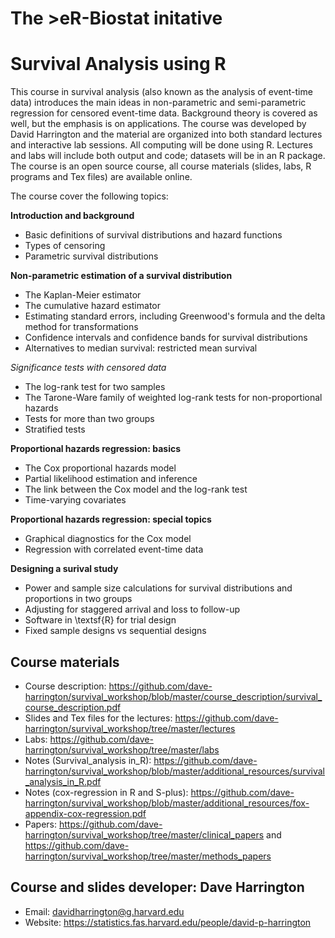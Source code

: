 # The >eR-Biostat initative
# Survival Analysis using R

This course in survival analysis (also known as the analysis of event-time data)  introduces the main ideas in non-parametric and semi-parametric regression for censored event-time data. Background theory is covered as well, but the emphasis is on applications. The course was developed by David Harrington and the material are organized into both standard lectures and interactive lab sessions.  All computing will be done using R. Lectures and labs will include both output and code; datasets will be in an R package. The course is an open source course, all course materials (slides, labs, R programs and Tex files) are available online.

The course cover the following topics:

**Introduction and background**

  + Basic definitions of survival distributions and hazard functions
  + Types of censoring
  + Parametric survival distributions

**Non-parametric estimation of a survival distribution**

  + The Kaplan-Meier estimator
  + The cumulative hazard estimator
  + Estimating standard errors, including Greenwood's formula and the delta method for transformations
  + Confidence intervals and confidence bands for survival distributions
  + Alternatives to median survival: restricted mean survival

*Significance tests with censored data*

 + The log-rank test for two samples
  + The Tarone-Ware family of weighted log-rank tests for non-proportional hazards
  + Tests for more than two groups
  + Stratified tests

**Proportional hazards regression: basics**

  + The Cox proportional hazards model
  + Partial likelihood estimation and inference
  + The link between the Cox model and the log-rank test
  + Time-varying covariates

**Proportional hazards regression: special topics**
 
  + Graphical diagnostics for the Cox model
  + Regression with correlated event-time data

**Designing a surival study**

  + Power and sample size calculations for survival distributions and proportions in two groups
  + Adjusting for staggered arrival and loss to follow-up
  + Software in \textsf{R} for trial design
  + Fixed sample designs vs sequential designs

## Course materials

* Course description: https://github.com/dave-harrington/survival_workshop/blob/master/course_description/survival_course_description.pdf
* Slides and Tex files for the lectures: https://github.com/dave-harrington/survival_workshop/tree/master/lectures
* Labs: https://github.com/dave-harrington/survival_workshop/tree/master/labs
* Notes (Survival_analysis in_R): https://github.com/dave-harrington/survival_workshop/blob/master/additional_resources/survival_analysis_in_R.pdf
* Notes (cox-regression in R and S-plus): https://github.com/dave-harrington/survival_workshop/blob/master/additional_resources/fox-appendix-cox-regression.pdf
* Papers: https://github.com/dave-harrington/survival_workshop/tree/master/clinical_papers and https://github.com/dave-harrington/survival_workshop/tree/master/methods_papers

## Course and slides developer:   Dave Harrington 
 * Email: davidharrington@g.harvard.edu 
 * Website: https://statistics.fas.harvard.edu/people/david-p-harrington
